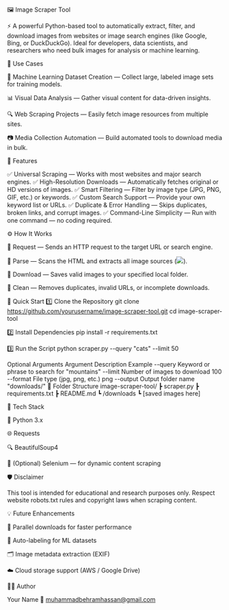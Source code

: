 🖼️ Image Scraper Tool

⚡ A powerful Python-based tool to automatically extract, filter, and download images from websites or image search engines (like Google, Bing, or DuckDuckGo).
Ideal for developers, data scientists, and researchers who need bulk images for analysis or machine learning.

🎯 Use Cases

🧠 Machine Learning Dataset Creation — Collect large, labeled image sets for training models.

📊 Visual Data Analysis — Gather visual content for data-driven insights.

🔍 Web Scraping Projects — Easily fetch image resources from multiple sites.

📷 Media Collection Automation — Build automated tools to download media in bulk.

🔧 Features

✅ Universal Scraping — Works with most websites and major search engines.
✅ High-Resolution Downloads — Automatically fetches original or HD versions of images.
✅ Smart Filtering — Filter by image type (JPG, PNG, GIF, etc.) or keywords.
✅ Custom Search Support — Provide your own keyword list or URLs.
✅ Duplicate & Error Handling — Skips duplicates, broken links, and corrupt images.
✅ Command-Line Simplicity — Run with one command — no coding required.

⚙️ How It Works

🔗 Request — Sends an HTTP request to the target URL or search engine.

🧩 Parse — Scans the HTML and extracts all image sources (<img src=...>).

💾 Download — Saves valid images to your specified local folder.

🧹 Clean — Removes duplicates, invalid URLs, or incomplete downloads.

🚀 Quick Start
1️⃣ Clone the Repository
git clone https://github.com/yourusername/image-scraper-tool.git
cd image-scraper-tool

2️⃣ Install Dependencies
pip install -r requirements.txt

3️⃣ Run the Script
python scraper.py --query "cats" --limit 50

Optional Arguments
Argument	Description	Example
--query	Keyword or phrase to search for	"mountains"
--limit	Number of images to download	100
--format	File type (jpg, png, etc.)	png
--output	Output folder name	"downloads/"
📂 Folder Structure
image-scraper-tool/
 ┣ scraper.py
 ┣ requirements.txt
 ┣ README.md
 ┗ /downloads
     ┗ [saved images here]

🧰 Tech Stack

🐍 Python 3.x

🌐 Requests

🔍 BeautifulSoup4

🧠 (Optional) Selenium — for dynamic content scraping

🛡️ Disclaimer

This tool is intended for educational and research purposes only.
Respect website robots.txt rules and copyright laws when scraping content.

💡 Future Enhancements

🔁 Parallel downloads for faster performance

🧠 Auto-labeling for ML datasets

🗂️ Image metadata extraction (EXIF)

☁️ Cloud storage support (AWS / Google Drive)

🧑‍💻 Author

Your Name
📧 muhammadbehramhassan@gmail.com
